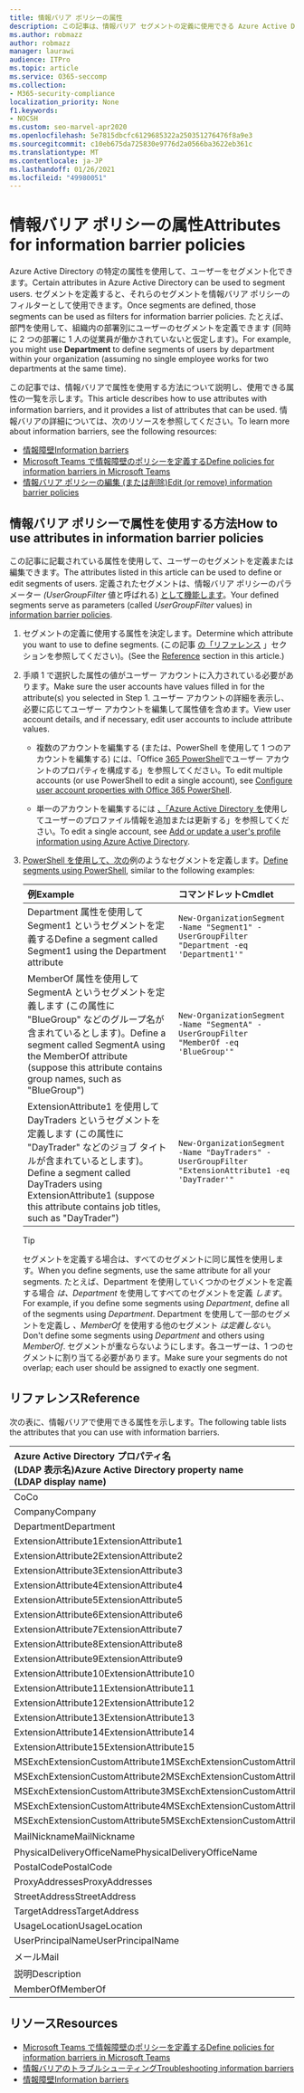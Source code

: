 ```yaml
---
title: 情報バリア ポリシーの属性
description: この記事は、情報バリア セグメントの定義に使用できる Azure Active Directory ユーザー アカウント属性のリファレンスです。
ms.author: robmazz
author: robmazz
manager: laurawi
audience: ITPro
ms.topic: article
ms.service: O365-seccomp
ms.collection:
- M365-security-compliance
localization_priority: None
f1.keywords:
- NOCSH
ms.custom: seo-marvel-apr2020
ms.openlocfilehash: 5e7815dbcfc6129685322a250351276476f8a9e3
ms.sourcegitcommit: c10eb675da725830e9776d2a0566ba3622eb361c
ms.translationtype: MT
ms.contentlocale: ja-JP
ms.lasthandoff: 01/26/2021
ms.locfileid: "49980051"
---
```

# <a name="attributes-for-information-barrier-policies"></a><span data-ttu-id="7ab2e-103">情報バリア ポリシーの属性</span><span class="sxs-lookup"><span data-stu-id="7ab2e-103">Attributes for information barrier policies</span></span>

<span data-ttu-id="7ab2e-104">Azure Active Directory の特定の属性を使用して、ユーザーをセグメント化できます。</span><span class="sxs-lookup"><span data-stu-id="7ab2e-104">Certain attributes in Azure Active Directory can be used to segment users.</span></span> <span data-ttu-id="7ab2e-105">セグメントを定義すると、それらのセグメントを情報バリア ポリシーのフィルターとして使用できます。</span><span class="sxs-lookup"><span data-stu-id="7ab2e-105">Once segments are defined, those segments can be used as filters for information barrier policies.</span></span> <span data-ttu-id="7ab2e-106">たとえば、部門を使用して、組織内の部署別にユーザーのセグメントを定義できます (同時に 2 つの部署に 1 人の従業員が働かされていないと仮定します)。</span><span class="sxs-lookup"><span data-stu-id="7ab2e-106">For example, you might use **Department** to define segments of users by department within your organization (assuming no single employee works for two departments at the same time).</span></span>

<span data-ttu-id="7ab2e-107">この記事では、情報バリアで属性を使用する方法について説明し、使用できる属性の一覧を示します。</span><span class="sxs-lookup"><span data-stu-id="7ab2e-107">This article describes how to use attributes with information barriers, and it provides a list of attributes that can be used.</span></span> <span data-ttu-id="7ab2e-108">情報バリアの詳細については、次のリソースを参照してください。</span><span class="sxs-lookup"><span data-stu-id="7ab2e-108">To learn more about information barriers, see the following resources:</span></span>

- [<span data-ttu-id="7ab2e-109">情報障壁</span><span class="sxs-lookup"><span data-stu-id="7ab2e-109">Information barriers</span></span>](information-barriers.md)
- [<span data-ttu-id="7ab2e-110">Microsoft Teams で情報障壁のポリシーを定義する</span><span class="sxs-lookup"><span data-stu-id="7ab2e-110">Define policies for information barriers in Microsoft Teams</span></span>](information-barriers-policies.md)
- [<span data-ttu-id="7ab2e-111">情報バリア ポリシーの編集 (または削除)</span><span class="sxs-lookup"><span data-stu-id="7ab2e-111">Edit (or remove) information barrier policies</span></span>](information-barriers-edit-segments-policies.md)

## <a name="how-to-use-attributes-in-information-barrier-policies"></a><span data-ttu-id="7ab2e-112">情報バリア ポリシーで属性を使用する方法</span><span class="sxs-lookup"><span data-stu-id="7ab2e-112">How to use attributes in information barrier policies</span></span>

<span data-ttu-id="7ab2e-113">この記事に記載されている属性を使用して、ユーザーのセグメントを定義または編集できます。</span><span class="sxs-lookup"><span data-stu-id="7ab2e-113">The attributes listed in this article can be used to define or edit segments of users.</span></span> <span data-ttu-id="7ab2e-114">定義されたセグメントは、情報バリア ポリシーのパラメーター *(UserGroupFilter* 値と呼ばれる) [として機能します](information-barriers-policies.md)。</span><span class="sxs-lookup"><span data-stu-id="7ab2e-114">Your defined segments serve as parameters (called *UserGroupFilter* values) in [information barrier policies](information-barriers-policies.md).</span></span>

1. <span data-ttu-id="7ab2e-115">セグメントの定義に使用する属性を決定します。</span><span class="sxs-lookup"><span data-stu-id="7ab2e-115">Determine which attribute you want to use to define segments.</span></span> <span data-ttu-id="7ab2e-116">(この記事 [の「リファレンス](#reference) 」セクションを参照してください)。</span><span class="sxs-lookup"><span data-stu-id="7ab2e-116">(See the [Reference](#reference) section in this article.)</span></span>

2. <span data-ttu-id="7ab2e-117">手順 1 で選択した属性の値がユーザー アカウントに入力されている必要があります。</span><span class="sxs-lookup"><span data-stu-id="7ab2e-117">Make sure the user accounts have values filled in for the attribute(s) you selected in Step 1.</span></span> <span data-ttu-id="7ab2e-118">ユーザー アカウントの詳細を表示し、必要に応じてユーザー アカウントを編集して属性値を含めます。</span><span class="sxs-lookup"><span data-stu-id="7ab2e-118">View user account details, and if necessary, edit user accounts to include attribute values.</span></span> 

    - <span data-ttu-id="7ab2e-119">複数のアカウントを編集する (または、PowerShell を使用して 1 つのアカウントを編集する) には、「Office [365 PowerShell](https://docs.microsoft.com/microsoft-365/enterprise/configure-user-account-properties-with-microsoft-365-powershell)でユーザー アカウントのプロパティを構成する」を参照してください。</span><span class="sxs-lookup"><span data-stu-id="7ab2e-119">To edit multiple accounts (or use PowerShell to edit a single account), see [Configure user account properties with Office 365 PowerShell](https://docs.microsoft.com/microsoft-365/enterprise/configure-user-account-properties-with-microsoft-365-powershell).</span></span>

    - <span data-ttu-id="7ab2e-120">単一のアカウントを編集するには [、「Azure Active Directory を](https://docs.microsoft.com/azure/active-directory/fundamentals/active-directory-users-profile-azure-portal)使用してユーザーのプロファイル情報を追加または更新する」を参照してください。</span><span class="sxs-lookup"><span data-stu-id="7ab2e-120">To edit a single account, see [Add or update a user's profile information using Azure Active Directory](https://docs.microsoft.com/azure/active-directory/fundamentals/active-directory-users-profile-azure-portal).</span></span>

3. <span data-ttu-id="7ab2e-121">[PowerShell を使用して、次の](information-barriers-policies.md#define-segments-using-powershell)例のようなセグメントを定義します。</span><span class="sxs-lookup"><span data-stu-id="7ab2e-121">[Define segments using PowerShell](information-barriers-policies.md#define-segments-using-powershell), similar to the following examples:</span></span>

    |<span data-ttu-id="7ab2e-122">**例**</span><span class="sxs-lookup"><span data-stu-id="7ab2e-122">**Example**</span></span>|<span data-ttu-id="7ab2e-123">**コマンドレット**</span><span class="sxs-lookup"><span data-stu-id="7ab2e-123">**Cmdlet**</span></span>|
    |:----------|:---------|
    | <span data-ttu-id="7ab2e-124">Department 属性を使用して Segment1 というセグメントを定義する</span><span class="sxs-lookup"><span data-stu-id="7ab2e-124">Define a segment called Segment1 using the Department attribute</span></span> | `New-OrganizationSegment -Name "Segment1" -UserGroupFilter "Department -eq 'Department1'"` |
    | <span data-ttu-id="7ab2e-125">MemberOf 属性を使用して SegmentA というセグメントを定義します (この属性に "BlueGroup" などのグループ名が含まれているとします)。</span><span class="sxs-lookup"><span data-stu-id="7ab2e-125">Define a segment called SegmentA using the MemberOf attribute (suppose this attribute contains group names, such as "BlueGroup")</span></span> | `New-OrganizationSegment -Name "SegmentA" -UserGroupFilter "MemberOf -eq 'BlueGroup'"` |
    | <span data-ttu-id="7ab2e-126">ExtensionAttribute1 を使用して DayTraders というセグメントを定義します (この属性に "DayTrader" などのジョブ タイトルが含まれているとします)。</span><span class="sxs-lookup"><span data-stu-id="7ab2e-126">Define a segment called DayTraders using ExtensionAttribute1 (suppose this attribute contains job titles, such as "DayTrader")</span></span> | `New-OrganizationSegment -Name "DayTraders" -UserGroupFilter "ExtensionAttribute1 -eq 'DayTrader'"` |

    > [!TIP]
    > <span data-ttu-id="7ab2e-127">セグメントを定義する場合は、すべてのセグメントに同じ属性を使用します。</span><span class="sxs-lookup"><span data-stu-id="7ab2e-127">When you define segments, use the same attribute for all your segments.</span></span> <span data-ttu-id="7ab2e-128">たとえば、Department を使用していくつかのセグメントを定義する場合 *は、Department* を使用してすべてのセグメントを定義 *します*。</span><span class="sxs-lookup"><span data-stu-id="7ab2e-128">For example, if you define some segments using *Department*, define all of the segments using *Department*.</span></span> <span data-ttu-id="7ab2e-129">Department を使用して一部のセグメントを定義し *、MemberOf* を使用する他のセグメント *は定義しない*。</span><span class="sxs-lookup"><span data-stu-id="7ab2e-129">Don't define some segments using *Department* and others using *MemberOf*.</span></span> <span data-ttu-id="7ab2e-130">セグメントが重ならないようにします。各ユーザーは、1 つのセグメントに割り当てる必要があります。</span><span class="sxs-lookup"><span data-stu-id="7ab2e-130">Make sure your segments do not overlap; each user should be assigned to exactly one segment.</span></span>

## <a name="reference"></a><span data-ttu-id="7ab2e-131">リファレンス</span><span class="sxs-lookup"><span data-stu-id="7ab2e-131">Reference</span></span>

<span data-ttu-id="7ab2e-132">次の表に、情報バリアで使用できる属性を示します。</span><span class="sxs-lookup"><span data-stu-id="7ab2e-132">The following table lists the attributes that you can use with information barriers.</span></span>

|<span data-ttu-id="7ab2e-133">**Azure Active Directory プロパティ名 <br/> (LDAP 表示名)**</span><span class="sxs-lookup"><span data-stu-id="7ab2e-133">**Azure Active Directory property name<br/>(LDAP display name)**</span></span>|<span data-ttu-id="7ab2e-134">**Exchange プロパティ名**</span><span class="sxs-lookup"><span data-stu-id="7ab2e-134">**Exchange property name**</span></span>|
|:---------------------------------------------------------------|:-------------------------|
| <span data-ttu-id="7ab2e-135">Co</span><span class="sxs-lookup"><span data-stu-id="7ab2e-135">Co</span></span> | <span data-ttu-id="7ab2e-136">Co</span><span class="sxs-lookup"><span data-stu-id="7ab2e-136">Co</span></span> |
| <span data-ttu-id="7ab2e-137">Company</span><span class="sxs-lookup"><span data-stu-id="7ab2e-137">Company</span></span> | <span data-ttu-id="7ab2e-138">Company</span><span class="sxs-lookup"><span data-stu-id="7ab2e-138">Company</span></span> |
| <span data-ttu-id="7ab2e-139">Department</span><span class="sxs-lookup"><span data-stu-id="7ab2e-139">Department</span></span> | <span data-ttu-id="7ab2e-140">Department</span><span class="sxs-lookup"><span data-stu-id="7ab2e-140">Department</span></span> |
| <span data-ttu-id="7ab2e-141">ExtensionAttribute1</span><span class="sxs-lookup"><span data-stu-id="7ab2e-141">ExtensionAttribute1</span></span> | <span data-ttu-id="7ab2e-142">CustomAttribute1</span><span class="sxs-lookup"><span data-stu-id="7ab2e-142">CustomAttribute1</span></span> |
| <span data-ttu-id="7ab2e-143">ExtensionAttribute2</span><span class="sxs-lookup"><span data-stu-id="7ab2e-143">ExtensionAttribute2</span></span> | <span data-ttu-id="7ab2e-144">CustomAttribute2</span><span class="sxs-lookup"><span data-stu-id="7ab2e-144">CustomAttribute2</span></span> |
| <span data-ttu-id="7ab2e-145">ExtensionAttribute3</span><span class="sxs-lookup"><span data-stu-id="7ab2e-145">ExtensionAttribute3</span></span> | <span data-ttu-id="7ab2e-146">CustomAttribute3</span><span class="sxs-lookup"><span data-stu-id="7ab2e-146">CustomAttribute3</span></span> |
| <span data-ttu-id="7ab2e-147">ExtensionAttribute4</span><span class="sxs-lookup"><span data-stu-id="7ab2e-147">ExtensionAttribute4</span></span> | <span data-ttu-id="7ab2e-148">CustomAttribute4</span><span class="sxs-lookup"><span data-stu-id="7ab2e-148">CustomAttribute4</span></span> |
| <span data-ttu-id="7ab2e-149">ExtensionAttribute5</span><span class="sxs-lookup"><span data-stu-id="7ab2e-149">ExtensionAttribute5</span></span> | <span data-ttu-id="7ab2e-150">CustomAttribute5</span><span class="sxs-lookup"><span data-stu-id="7ab2e-150">CustomAttribute5</span></span> |
| <span data-ttu-id="7ab2e-151">ExtensionAttribute6</span><span class="sxs-lookup"><span data-stu-id="7ab2e-151">ExtensionAttribute6</span></span> | <span data-ttu-id="7ab2e-152">CustomAttribute6</span><span class="sxs-lookup"><span data-stu-id="7ab2e-152">CustomAttribute6</span></span> |
| <span data-ttu-id="7ab2e-153">ExtensionAttribute7</span><span class="sxs-lookup"><span data-stu-id="7ab2e-153">ExtensionAttribute7</span></span> | <span data-ttu-id="7ab2e-154">CustomAttribute7</span><span class="sxs-lookup"><span data-stu-id="7ab2e-154">CustomAttribute7</span></span> |
| <span data-ttu-id="7ab2e-155">ExtensionAttribute8</span><span class="sxs-lookup"><span data-stu-id="7ab2e-155">ExtensionAttribute8</span></span> | <span data-ttu-id="7ab2e-156">CustomAttribute8</span><span class="sxs-lookup"><span data-stu-id="7ab2e-156">CustomAttribute8</span></span> |
| <span data-ttu-id="7ab2e-157">ExtensionAttribute9</span><span class="sxs-lookup"><span data-stu-id="7ab2e-157">ExtensionAttribute9</span></span> | <span data-ttu-id="7ab2e-158">CustomAttribute9</span><span class="sxs-lookup"><span data-stu-id="7ab2e-158">CustomAttribute9</span></span> |
| <span data-ttu-id="7ab2e-159">ExtensionAttribute10</span><span class="sxs-lookup"><span data-stu-id="7ab2e-159">ExtensionAttribute10</span></span> | <span data-ttu-id="7ab2e-160">CustomAttribute10</span><span class="sxs-lookup"><span data-stu-id="7ab2e-160">CustomAttribute10</span></span> |
| <span data-ttu-id="7ab2e-161">ExtensionAttribute11</span><span class="sxs-lookup"><span data-stu-id="7ab2e-161">ExtensionAttribute11</span></span> | <span data-ttu-id="7ab2e-162">CustomAttribute11</span><span class="sxs-lookup"><span data-stu-id="7ab2e-162">CustomAttribute11</span></span> |
| <span data-ttu-id="7ab2e-163">ExtensionAttribute12</span><span class="sxs-lookup"><span data-stu-id="7ab2e-163">ExtensionAttribute12</span></span> | <span data-ttu-id="7ab2e-164">CustomAttribute12</span><span class="sxs-lookup"><span data-stu-id="7ab2e-164">CustomAttribute12</span></span> |
| <span data-ttu-id="7ab2e-165">ExtensionAttribute13</span><span class="sxs-lookup"><span data-stu-id="7ab2e-165">ExtensionAttribute13</span></span> | <span data-ttu-id="7ab2e-166">CustomAttribute13</span><span class="sxs-lookup"><span data-stu-id="7ab2e-166">CustomAttribute13</span></span> |
| <span data-ttu-id="7ab2e-167">ExtensionAttribute14</span><span class="sxs-lookup"><span data-stu-id="7ab2e-167">ExtensionAttribute14</span></span> | <span data-ttu-id="7ab2e-168">CustomAttribute14</span><span class="sxs-lookup"><span data-stu-id="7ab2e-168">CustomAttribute14</span></span> |
| <span data-ttu-id="7ab2e-169">ExtensionAttribute15</span><span class="sxs-lookup"><span data-stu-id="7ab2e-169">ExtensionAttribute15</span></span> | <span data-ttu-id="7ab2e-170">CustomAttribute15</span><span class="sxs-lookup"><span data-stu-id="7ab2e-170">CustomAttribute15</span></span> |
| <span data-ttu-id="7ab2e-171">MSExchExtensionCustomAttribute1</span><span class="sxs-lookup"><span data-stu-id="7ab2e-171">MSExchExtensionCustomAttribute1</span></span> | <span data-ttu-id="7ab2e-172">ExtensionCustomAttribute1</span><span class="sxs-lookup"><span data-stu-id="7ab2e-172">ExtensionCustomAttribute1</span></span> |
| <span data-ttu-id="7ab2e-173">MSExchExtensionCustomAttribute2</span><span class="sxs-lookup"><span data-stu-id="7ab2e-173">MSExchExtensionCustomAttribute2</span></span> | <span data-ttu-id="7ab2e-174">ExtensionCustomAttribute2</span><span class="sxs-lookup"><span data-stu-id="7ab2e-174">ExtensionCustomAttribute2</span></span> |
| <span data-ttu-id="7ab2e-175">MSExchExtensionCustomAttribute3</span><span class="sxs-lookup"><span data-stu-id="7ab2e-175">MSExchExtensionCustomAttribute3</span></span> | <span data-ttu-id="7ab2e-176">ExtensionCustomAttribute3</span><span class="sxs-lookup"><span data-stu-id="7ab2e-176">ExtensionCustomAttribute3</span></span> |
| <span data-ttu-id="7ab2e-177">MSExchExtensionCustomAttribute4</span><span class="sxs-lookup"><span data-stu-id="7ab2e-177">MSExchExtensionCustomAttribute4</span></span> | <span data-ttu-id="7ab2e-178">ExtensionCustomAttribute4</span><span class="sxs-lookup"><span data-stu-id="7ab2e-178">ExtensionCustomAttribute4</span></span> |
| <span data-ttu-id="7ab2e-179">MSExchExtensionCustomAttribute5</span><span class="sxs-lookup"><span data-stu-id="7ab2e-179">MSExchExtensionCustomAttribute5</span></span> | <span data-ttu-id="7ab2e-180">ExtensionCustomAttribute5</span><span class="sxs-lookup"><span data-stu-id="7ab2e-180">ExtensionCustomAttribute5</span></span> |
| <span data-ttu-id="7ab2e-181">MailNickname</span><span class="sxs-lookup"><span data-stu-id="7ab2e-181">MailNickname</span></span> | <span data-ttu-id="7ab2e-182">エイリアス</span><span class="sxs-lookup"><span data-stu-id="7ab2e-182">Alias</span></span> |
| <span data-ttu-id="7ab2e-183">PhysicalDeliveryOfficeName</span><span class="sxs-lookup"><span data-stu-id="7ab2e-183">PhysicalDeliveryOfficeName</span></span> | <span data-ttu-id="7ab2e-184">Office</span><span class="sxs-lookup"><span data-stu-id="7ab2e-184">Office</span></span> |
| <span data-ttu-id="7ab2e-185">PostalCode</span><span class="sxs-lookup"><span data-stu-id="7ab2e-185">PostalCode</span></span> | <span data-ttu-id="7ab2e-186">PostalCode</span><span class="sxs-lookup"><span data-stu-id="7ab2e-186">PostalCode</span></span> |
| <span data-ttu-id="7ab2e-187">ProxyAddresses</span><span class="sxs-lookup"><span data-stu-id="7ab2e-187">ProxyAddresses</span></span> | <span data-ttu-id="7ab2e-188">EmailAddresses</span><span class="sxs-lookup"><span data-stu-id="7ab2e-188">EmailAddresses</span></span> |
| <span data-ttu-id="7ab2e-189">StreetAddress</span><span class="sxs-lookup"><span data-stu-id="7ab2e-189">StreetAddress</span></span> | <span data-ttu-id="7ab2e-190">StreetAddress</span><span class="sxs-lookup"><span data-stu-id="7ab2e-190">StreetAddress</span></span> |
| <span data-ttu-id="7ab2e-191">TargetAddress</span><span class="sxs-lookup"><span data-stu-id="7ab2e-191">TargetAddress</span></span> | <span data-ttu-id="7ab2e-192">ExternalEmailAddress</span><span class="sxs-lookup"><span data-stu-id="7ab2e-192">ExternalEmailAddress</span></span> |
| <span data-ttu-id="7ab2e-193">UsageLocation</span><span class="sxs-lookup"><span data-stu-id="7ab2e-193">UsageLocation</span></span> | <span data-ttu-id="7ab2e-194">UsageLocation</span><span class="sxs-lookup"><span data-stu-id="7ab2e-194">UsageLocation</span></span> |
| <span data-ttu-id="7ab2e-195">UserPrincipalName</span><span class="sxs-lookup"><span data-stu-id="7ab2e-195">UserPrincipalName</span></span> | <span data-ttu-id="7ab2e-196">UserPrincipalName</span><span class="sxs-lookup"><span data-stu-id="7ab2e-196">UserPrincipalName</span></span> |
| <span data-ttu-id="7ab2e-197">メール</span><span class="sxs-lookup"><span data-stu-id="7ab2e-197">Mail</span></span> | <span data-ttu-id="7ab2e-198">WindowsEmailAddress</span><span class="sxs-lookup"><span data-stu-id="7ab2e-198">WindowsEmailAddress</span></span> |
| <span data-ttu-id="7ab2e-199">説明</span><span class="sxs-lookup"><span data-stu-id="7ab2e-199">Description</span></span> | <span data-ttu-id="7ab2e-200">説明</span><span class="sxs-lookup"><span data-stu-id="7ab2e-200">Description</span></span> |
| <span data-ttu-id="7ab2e-201">MemberOf</span><span class="sxs-lookup"><span data-stu-id="7ab2e-201">MemberOf</span></span> | <span data-ttu-id="7ab2e-202">MemberOfGroup</span><span class="sxs-lookup"><span data-stu-id="7ab2e-202">MemberOfGroup</span></span> |

## <a name="resources"></a><span data-ttu-id="7ab2e-203">リソース</span><span class="sxs-lookup"><span data-stu-id="7ab2e-203">Resources</span></span>

- [<span data-ttu-id="7ab2e-204">Microsoft Teams で情報障壁のポリシーを定義する</span><span class="sxs-lookup"><span data-stu-id="7ab2e-204">Define policies for information barriers in Microsoft Teams</span></span>](information-barriers-policies.md)
- [<span data-ttu-id="7ab2e-205">情報バリアのトラブルシューティング</span><span class="sxs-lookup"><span data-stu-id="7ab2e-205">Troubleshooting information barriers</span></span>](information-barriers-troubleshooting.md)
- [<span data-ttu-id="7ab2e-206">情報障壁</span><span class="sxs-lookup"><span data-stu-id="7ab2e-206">Information barriers</span></span>](information-barriers.md)
